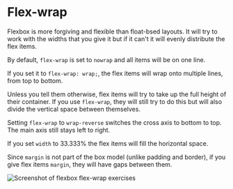 # Flex-wrap

Flexbox is more forgiving and flexible than float-bsed layouts. It will try to work with the widths that you give it but if it can't it will evenly distribute the flex items.

By default, `flex-wrap` is set to `nowrap` and all items will be on one line.

If you set it to `flex-wrap: wrap;`, the flex items will wrap onto multiple lines, from top to bottom.

Unless you tell them otherwise, flex items will try to take up the full height of their container. If you use `flex-wrap`, they will still try to do this but will also divide the vertical space between themselves.

Setting `flex-wrap` to `wrap-reverse` switches the cross axis to bottom to top. The main axis still stays left to right.

If you set `width` to 33.333% the flex items will fill the horizontal space.

Since `margin` is not part of the box model (unlike padding and border), if you give flex items `margin`, they will have gaps between them.

![Screenshot of flexbox flex-wrap exercises](https://res.cloudinary.com/gerhynes/image/upload/q_auto/v1539893773/Screenshot_2018-10-18_Flex-wrap_gdysnt.png)
